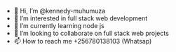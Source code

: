 - 👋 Hi, I’m @kennedy-muhumuza
- 👀 I’m interested in full stack web development
- 🌱 I’m currently learning node js
- 💞️ I’m looking to collaborate on full stack web projects
- 📫 How to reach me +256780138103 (Whatsap)

<!---
kennedy-muhumuza/kennedy-muhumuza is a ✨ special ✨ repository because its `README.md` (this file) appears on your GitHub profile.
You can click the Preview link to take a look at your changes.
--->

